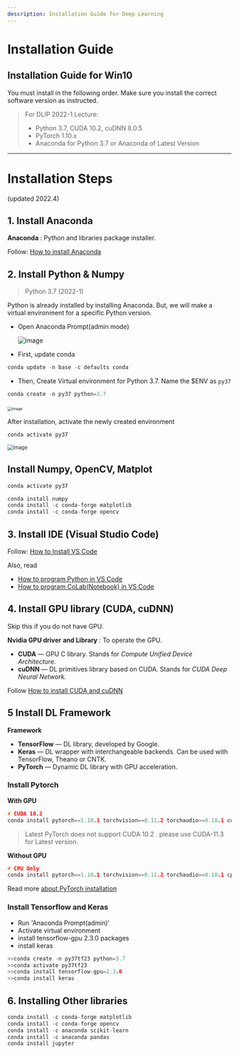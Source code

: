 ```yaml
---
description: Installation Guide for Deep Learning
---
```


# Installation Guide

## Installation Guide for Win10 <a href="#f126" id="f126"></a>

You must install in the following order. Make sure you install the correct software version as instructed.

> For DLIP 2022-1 Lecture:
>
> * Python 3.7, CUDA 10.2, cuDNN 8.0.5
> * PyTorch 1.10.x
> * Anaconda for Python 3.7 or Anaconda of Latest Version

***

# Installation Steps

(updated 2022.4)

## 1. Install Anaconda

**Anaconda** : Python and libraries package installer.

Follow: [How to install Anaconda](anaconda.md#conda-installation)



## 2. Install Python & Numpy

> Python 3.7 (2022-1)

Python is already installed by installing Anaconda. But, we will make a virtual environment for a specific Python version.



* Open  Anaconda Prompt(admin mode)

  ![image](https://user-images.githubusercontent.com/38373000/162147626-98c7c618-2882-4668-a61d-0682cffdd898.png)


* First, update conda
```c
conda update -n base -c defaults conda
```

* Then, Create Virtual environment for Python 3.7. Name the $ENV as `py37`
```c
conda create -n py37 python=3.7
```

​    <img src="https://user-images.githubusercontent.com/38373000/162149298-8e254ebd-c698-4ab9-bb80-40b24ce2b438.png" alt="image" style="zoom:60%;" />



After installation, activate the newly created environment

```c
conda activate py37
```



<img src="https://user-images.githubusercontent.com/38373000/162150172-0192d3d4-901f-4356-8c99-ff146297bd39.png" alt="image" style="zoom:80%;" />



## Install Numpy, OpenCV, Matplot

```C
conda activate py37

conda install numpy
conda install -c conda-forge matplotlib
conda install -c conda-forge opencv
```






## 3. Install IDE (Visual Studio Code)

Follow: [How to Install VS Code](ide/vscode/#installation)



Also, read 

* [How to program Python in VS Code](https://ykkim.gitbook.io/dlip/installation-guide/ide/vscode/python-vscode)
* [How to program CoLab(Notebook) in VS Code](https://ykkim.gitbook.io/dlip/installation-guide/ide/vscode/notebook-with-vscode)





## 4. Install GPU library (CUDA, cuDNN)
Skip this if you do not have GPU.

**Nvidia GPU driver** **and Library** : To operate the GPU.

* **CUDA** — GPU C library. Stands for _Compute Unified Device Architecture._
* **cuDNN** — DL primitives library based on CUDA. Stands for _CUDA Deep Neural Network._



Follow [How to install CUDA and cuDNN](cuda-installation.md#9f39)





## 5 Install DL Framework

**Framework**

* **TensorFlow** — DL library, developed by Google.
* **Keras** — DL wrapper with interchangeable backends. Can be used with TensorFlow, Theano or CNTK.
* **PyTorch** — Dynamic DL library with GPU acceleration.



### Install Pytorch

 **With GPU**

```C
# CUDA 10.2
conda install pytorch==1.10.1 torchvision==0.11.2 torchaudio==0.10.1 cudatoolkit=10.2 -c pytorch
```

> Latest PyTorch does not support CUDA 10.2 .  please use CUDA-11.3 for Latest version.



 **Without GPU**

```C
# CPU Only
conda install pytorch==1.10.1 torchvision==0.11.2 torchaudio==0.10.1 cpuonly -c pytorch
```



Read more [about PyTorch installation](https://ykkim.gitbook.io/dlip/installation-guide/framework/pytorch)



###  Install Tensorflow and Keras

* Run 'Anaconda Prompt(admin)'
* Activate virtual environment
* install tensorflow-gpu 2.3.0 packages
* install keras

```c
>>conda create -n py37tf23 python=3.7
>>conda activate py37tf23 
>>conda install tensorflow-gpu=2.3.0
>>conda install keras
```





## 6. Installing  Other libraries

```C
conda install -c conda-forge matplotlib
conda install -c conda-forge opencv
conda install -c anaconda scikit-learn
conda install -c anaconda pandas
conda install jupyter
```

